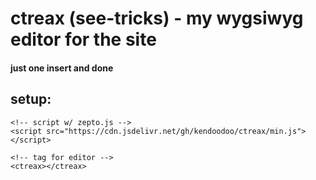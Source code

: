# ctreax (see-tricks) - my wygsiwyg editor for the site
#### just one insert and done

## setup:
```
<!-- script w/ zepto.js -->
<script src="https://cdn.jsdelivr.net/gh/kendoodoo/ctreax/min.js"></script>

<!-- tag for editor -->
<ctreax></ctreax>
```
